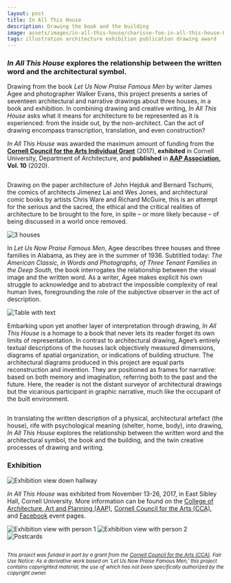 ```yaml
---
layout: post
title: In All This House
description: Drawing the book and the building
image: assets/images/in-all-this-house/charisse-foo-in-all-this-house-04.jpg
tags: illustration architecture exhibition publication drawing award
---
```


<h3> <i>In All This House</i> explores the relationship between the written word and the architectural symbol. </h3>

<p> 
Drawing from the book <i>Let Us Now Praise Famous Men</i> by writer James Agee and photographer Walker Evans, this project presents a series of seventeen architectural and narrative drawings about three houses, in a book and exhibition. In combining drawing and creative writing, <i>In All This House</i> asks what it means for architecture to be represented as it is experienced: from the inside out, by the non-architect. Can the act of drawing encompass transcription, translation, and even construction? </p>

<p> <i>In All This House</i> was awarded the maximum amount of funding from the <strong><a href="http://cca.cornell.edu/?p=grants">Cornell Council for the Arts Individual Grant</a></strong> (2017), <strong>exhibited</strong> in Cornell University, Department of Architecture, and <strong> published </strong> in <strong> <a href="https://association.aap.cornell.edu/">AAP Association,</a> Vol. 10</strong> (2020).</p>

<!-- Image Grid -->
<div class="box alt">
	<div class="row 50% uniform">
		<div class="6u"><span class="image fit"><img src="{% link assets/images/in-all-this-house/charisse-foo-in-all-this-house-31.jpg %}" alt="" /></span></div>
		<div class="6u$"><span class="image fit"><img src="{% link assets/images/in-all-this-house/charisse-foo-in-all-this-house-32.jpg %}" alt="" /></span></div>
		<!-- Break -->
	</div>
</div>

<p> Drawing on the paper architecture of John Hejduk and Bernard Tschumi, the comics  of architects Jimenez Lai and Wes Jones, and architectural comic books by artists Chris Ware and Richard McGuire, this is an attempt for the serious and the sacred, the ethical and the critical realities of architecture to be brought to the fore, in spite – or more likely because – of being discussed in a world once removed. </p>

<span class="image fit"><img src="{% link assets/images/in-all-this-house/charisse-foo-in-all-this-house-27.jpg %}" alt="3 houses" /></span>

<p>In <i>Let Us Now Praise Famous Men</i>, Agee describes three houses and three families in Alabama, as they are in the summer of 1936. Subtitled today: <i>The American Classic, in Words and Photographs, of Three Tenant Families in the Deep South,</i> the book interrogates the relationship between the visual image and the written word. As a writer, Agee makes explicit his own struggle to acknowledge and to abstract the impossible complexity of real human lives, foregrounding the role of the subjective observer in the act of description. </p>

<span class="image fit"><img src="{% link assets/images/in-all-this-house/charisse-foo-in-all-this-house-28.jpg %}" alt="Table with text" /></span>

<p>
Embarking upon yet another layer of interpretation through drawing, <i> In All This House</i> is a homage to a book that never lets its reader forget its own limits of representation. In contrast to architectural drawing, Agee’s entirely textual descriptions of the houses lack objectively measured dimensions, diagrams of spatial organization, or indications of building structure. The architectural diagrams produced in this project are equal parts reconstruction and invention. They are positioned as frames for narrative: based on both memory and imagination, referring both to the past and the future. Here, the reader is not the distant surveyor of architectural drawings but the vicarious participant in graphic narrative, much like the occupant of the built environment. </p>

<!-- Image Grid -->
<div class="box alt">
	<div class="row 50% uniform">
		<div class="6u"><span class="image fit"><img src="{% link assets/images/in-all-this-house/charisse-foo-in-all-this-house-07.jpg %}" alt="" /></span></div>
		<div class="6u$"><span class="image fit"><img src="{% link assets/images/in-all-this-house/charisse-foo-in-all-this-house-08.jpg %}" alt="" /></span></div>
		<!-- Break -->
		<div class="6u"><span class="image fit"><img src="{% link assets/images/in-all-this-house/charisse-foo-in-all-this-house-38.jpg %}" alt="" /></span></div>
		<div class="6u$"><span class="image fit"><img src="{% link assets/images/in-all-this-house/charisse-foo-in-all-this-house-39.jpg %}" alt="" /></span></div>
	</div>
</div>

<p> In translating the written description of a physical, architectural artefact (the house), rife with psychological meaning (shelter, home, body), into drawing, <i>In All This House</i> explores the relationship between the written word and the architectural symbol, the book and the building, and the twin creative processes of drawing and writing.  </p>

<h3> Exhibition </h3>
<span class="image fit"><img src="{% link assets/images/in-all-this-house/charisse-foo-in-all-this-house-02.jpg %}" alt="Exhibition view down hallway" /></span>

<p> <i>In All This House</i> was exhibited from November 13-26, 2017, in East Sibley Hall, Cornell University. More information can be found on the <a href="https://aap.cornell.edu/news-events/all-this-house">College of Architecture, Art and Planning (AAP)</a>, <a href="http://cca.cornell.edu/house2017">Cornell Council for the Arts (CCA)</a>, and <a href="https://www.facebook.com/events/145422706061812/">Facebook</a> event pages. </p>

<!-- Full page images -->

<span class="image fit"><img src="{% link assets/images/in-all-this-house/charisse-foo-in-all-this-house-03.jpg %}" alt="Exhibition view with person 1" /></span>
<span class="image fit"><img src="{% link assets/images/in-all-this-house/charisse-foo-in-all-this-house-17.jpg %}" alt="Exhibition view with person 2" /></span>
<span class="image fit"><img src="{% link assets/images/in-all-this-house/charisse-foo-in-all-this-house-01.jpg %}" alt="Postcards" /></span>

<!-- Image Grid -->
<div class="box alt">
	<div class="row 50% uniform">
		<div class="4u"><span class="image fit"><img src="{% link assets/images/in-all-this-house/charisse-foo-in-all-this-house-09.jpg %}" alt="" /></span></div>
		<div class="4u"><span class="image fit"><img src="{% link assets/images/in-all-this-house/charisse-foo-in-all-this-house-20.jpg %}" alt="" /></span></div>
		<div class="4u$"><span class="image fit"><img src="{% link assets/images/in-all-this-house/charisse-foo-in-all-this-house-24.jpg %}" alt="" /></span></div>
    </div>

</div>

<p><small><i>This project was funded in part by a grant from the <a href="http://cca.cornell.edu/">Cornell Council for the Arts (CCA)</a>.  Fair Use Notice: As a derivative work based on 'Let Us Now Praise Famous Men,' this project contains copyrighted material, the use of which has not been specifically authorized by the copyright owner. </i></small></p>
